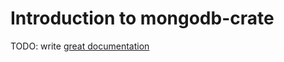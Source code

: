 # Introduction to mongodb-crate

TODO: write [great documentation](http://jacobian.org/writing/great-documentation/what-to-write/)
